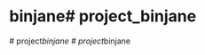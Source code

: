 # binjane#   p r o j e c t _ b i n j a n e  
 #   p r o j e c t _ b i n j a n e  
 #   p r o j e c t _ b i n j a n e  
 